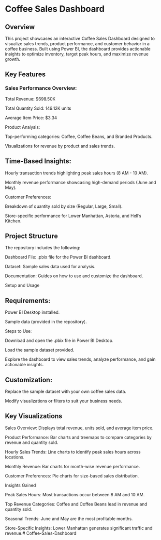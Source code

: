 # Coffee Sales Dashboard

## Overview

This project showcases an interactive Coffee Sales Dashboard designed to visualize sales trends, product performance, and customer behavior in a coffee business. Built using Power BI, the dashboard provides actionable insights to optimize inventory, target peak hours, and maximize revenue growth.

## Key Features

### Sales Performance Overview:

Total Revenue: $698.50K

Total Quantity Sold: 149.12K units

Average Item Price: $3.34

Product Analysis:

Top-performing categories: Coffee, Coffee Beans, and Branded Products.

Visualizations for revenue by product and sales trends.

## Time-Based Insights:

Hourly transaction trends highlighting peak sales hours (8 AM - 10 AM).

Monthly revenue performance showcasing high-demand periods (June and May).

Customer Preferences:

Breakdown of quantity sold by size (Regular, Large, Small).

Store-specific performance for Lower Manhattan, Astoria, and Hell’s Kitchen.

## Project Structure

The repository includes the following:

Dashboard File: .pbix file for the Power BI dashboard.

Dataset: Sample sales data used for analysis.

Documentation: Guides on how to use and customize the dashboard.

Setup and Usage

## Requirements:

Power BI Desktop installed.

Sample data (provided in the repository).

Steps to Use:

Download and open the .pbix file in Power BI Desktop.

Load the sample dataset provided.

Explore the dashboard to view sales trends, analyze performance, and gain actionable insights.

## Customization:

Replace the sample dataset with your own coffee sales data.

Modify visualizations or filters to suit your business needs.

## Key Visualizations

Sales Overview: Displays total revenue, units sold, and average item price.

Product Performance: Bar charts and treemaps to compare categories by revenue and quantity sold.

Hourly Sales Trends: Line charts to identify peak sales hours across locations.

Monthly Revenue: Bar charts for month-wise revenue performance.

Customer Preferences: Pie charts for size-based sales distribution.

Insights Gained

Peak Sales Hours: Most transactions occur between 8 AM and 10 AM.

Top Revenue Categories: Coffee and Coffee Beans lead in revenue and quantity sold.

Seasonal Trends: June and May are the most profitable months.

Store-Specific Insights: Lower Manhattan generates significant traffic and revenue.# Coffee-Sales-Dashboard
